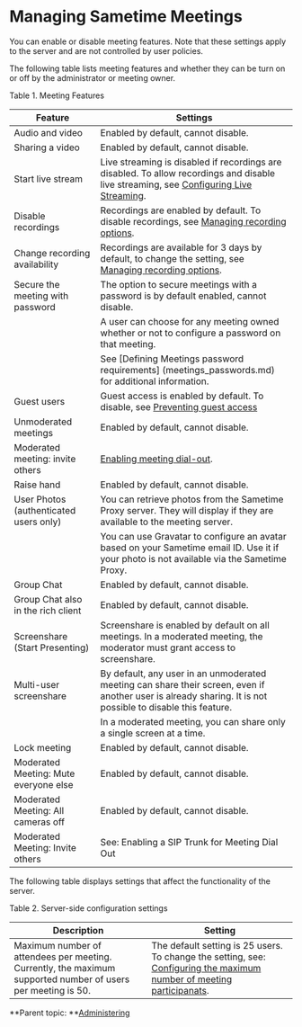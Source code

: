# Managing Sametime Meetings 
You can enable or disable meeting features. Note that these settings apply to the server and are not controlled by user policies.

The following table lists meeting features and whether they can be turn on or off by the administrator or meeting owner.

Table 1. Meeting Features

|Feature|Settings|
|-------|--------|
|Audio and video|Enabled by default, cannot disable.|
|Sharing a video|Enabled by default, cannot disable.|
|Start live stream|Live streaming is disabled if recordings are disabled. To allow recordings and disable live streaming, see [Configuring Live Streaming](enable_disable.md).|
|Disable recordings|Recordings are enabled by default. To disable recordings, see [Managing recording options](recording.md).|
|Change recording availability|Recordings are available for 3 days by default, to change the setting, see [Managing recording options](recording.md).|
|Secure the meeting with password|The option to secure meetings with a password is by default enabled, cannot disable.|
|  |  A user can choose for any meeting owned whether or not to configure a password on that meeting.|
|  | See [Defining Meetings password requirements] (meetings_passwords.md) for additional information.|
|Guest users|Guest access is enabled by default. To disable, see [Preventing guest access](disable_guest_access.md)|
|Unmoderated meetings|Enabled by default, cannot disable.|
|Moderated meeting: invite others|[Enabling meeting dial-out](enable_dial_out.md).|
|Raise hand|Enabled by default, cannot disable.|
|User Photos \(authenticated users only\)|You can retrieve photos from the Sametime Proxy server. They will display if they are available to the meeting server.|
| | You can use Gravatar to configure an avatar based on your Sametime email ID. Use it if your photo is not available via the Sametime Proxy.|
|Group Chat|Enabled by default, cannot disable.|
|Group Chat also in the rich client|Enabled by default, cannot disable.|
|Screenshare \(Start Presenting\)|Screenshare is enabled by default on all meetings. In a moderated meeting, the moderator must grant access to screenshare.|
|Multi-user screenshare|By default, any user in an unmoderated meeting can share their screen, even if another user is already sharing. It is not possible to disable this feature.|
|  |  In a moderated meeting, you can share only a single screen at a time.|
|Lock meeting|Enabled by default, cannot disable.|
|Moderated Meeting: Mute everyone else|Enabled by default, cannot disable.|
|Moderated Meeting: All cameras off|Enabled by default, cannot disable.|
|Moderated Meeting: Invite others|See: Enabling a SIP Trunk for Meeting Dial Out|

The following table displays settings that affect the functionality of the server.

Table 2. Server-side configuration settings 

|Description|Setting|
|-----------|-------|
|Maximum number of attendees per meeting. Currently, the maximum supported number of users per meeting is 50. |The default setting is 25 users. To change the setting, see: [Configuring the maximum number of meeting participanats](meetings_configuring_max.md).|


**Parent topic: **[Administering](administering.md)


